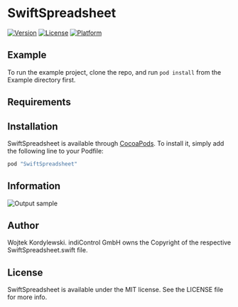 # SwiftSpreadsheet

[![Version](https://img.shields.io/cocoapods/v/SwiftSpreadsheet.svg?style=flat)](http://cocoapods.org/pods/SwiftSpreadsheet)
[![License](https://img.shields.io/cocoapods/l/SwiftSpreadsheet.svg?style=flat)](http://cocoapods.org/pods/SwiftSpreadsheet)
[![Platform](https://img.shields.io/cocoapods/p/SwiftSpreadsheet.svg?style=flat)](http://cocoapods.org/pods/SwiftSpreadsheet)

## Example

To run the example project, clone the repo, and run `pod install` from the Example directory first.

## Requirements

## Installation

SwiftSpreadsheet is available through [CocoaPods](http://cocoapods.org). To install
it, simply add the following line to your Podfile:

```ruby
pod "SwiftSpreadsheet"
```
## Information

![Output sample](https://thumbs.gfycat.com/SilentLightheartedAmmonite-size_restricted.gif)


## Author

Wojtek Kordylewski. 
indiControl GmbH owns the Copyright of the respective SwiftSpreadsheet.swift file.

## License

SwiftSpreadsheet is available under the MIT license. See the LICENSE file for more info.

